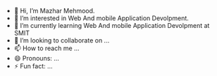 - 👋 Hi, I’m Mazhar Mehmood.
- 👀 I’m interested in Web And mobile Application Devolpment.
- 🌱 I’m currently learning Web And mobile Application Devolpment at SMIT
- 💞️ I’m looking to collaborate on ...
- 📫 How to reach me ...
- 😄 Pronouns: ...
- ⚡ Fun fact: ...

<!---
Mazhar2325/Mazhar2325 is a ✨ special ✨ repository because its `README.md` (this file) appears on your GitHub profile.
You can click the Preview link to take a look at your changes.
--->
